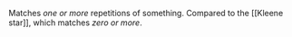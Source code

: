 Matches *one or more* repetitions of something. Compared to the [[Kleene star]], which matches *zero or more*.